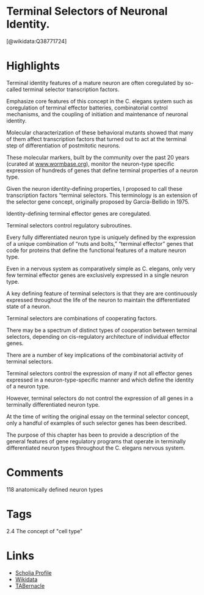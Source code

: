
Terminal Selectors of Neuronal Identity.
========================================
  
  [@wikidata:Q38771724]  

# Highlights


Terminal identity features of a mature neuron are often coregulated by so-called terminal selector transcription factors.

Emphasize core features of this concept in the C. elegans system such as coregulation of terminal effector batteries, combinatorial control mechanisms, and the coupling of initiation and maintenance of neuronal identity.

Molecular characterization of these behavioral mutants showed that many of them affect transcription factors that turned out to act at the terminal step of differentiation of postmitotic neurons.

These molecular markers, built by the community over the past 20 years (curated at www.wormbase.org), monitor the neuron-type specific expression of hundreds of genes that define terminal properties of a neuron type.

Given the neuron identity-defining properties, I proposed to call these transcription factors “terminal selectors. This terminology is an extension of the selector gene concept, originally proposed by Garcia-Bellido in 1975.

Identity-defining terminal effector genes are coregulated.

Terminal selectors control regulatory subroutines.

Every fully differentiated neuron type is uniquely defined by the expression of a unique combination  of “nuts and bolts,” “terminal effector” genes that code for proteins that define the functional features of a mature neuron type.

Even in a nervous system as comparatively simple as C. elegans, only very few terminal effector genes are exclusively expressed in a single neuron type.

A key defining feature of terminal selectors is that they are are continuously expressed throughout the life of the neuron to maintain the differentiated state of a neuron.

Terminal selectors are combinations of cooperating factors.

There may be a spectrum of distinct types of cooperation between terminal selectors, depending on cis-regulatory architecture of individual effector genes.

There are a number of key implications of the combinatorial activity of terminal selectors.

Terminal selectors control the expression of many if not all effector genes expressed in a neuron-type-specific manner and which define the identity of a neuron type. 

However, terminal selectors do not control the expression of all genes in a terminally differentiated neuron type.

At the time of writing the original essay on the terminal selector concept, only a handful of examples of such selector genes has been described.

The purpose of this chapter has been to provide a description of the general features of gene regulatory programs that operate in terminally differentiated neuron types throughout the C. elegans nervous system.

# Comments

118 anatomically defined neuron types 

# Tags
2.4 The concept of "cell type"




# Links
  
 * [Scholia Profile](https://scholia.toolforge.org/work/Q38771724)  
 * [Wikidata](https://www.wikidata.org/wiki/Q38771724)  
 * [TABernacle](https://tabernacle.toolforge.org/?#/tab/manual/Q38771724/P921%3BP4510)  
